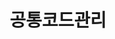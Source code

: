 ---
title: "공통코드관리"
linkTitle: "공통코드관리"
description: "공통코드관리"
url: /common-component/system-management/common-code-manage
menu:
  depth:
    weight: 1
    parent: "system-management"
    identifier: "common-code-manage"
---